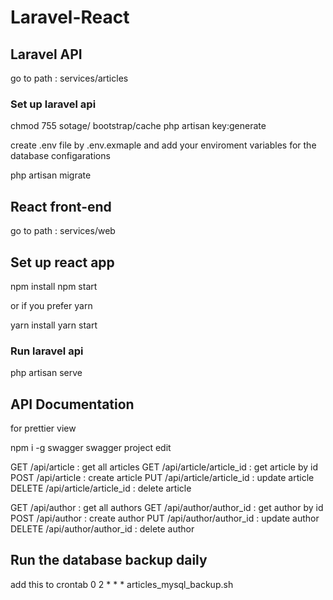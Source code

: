 # Laravel-React

## Laravel API

go to path : services/articles

### Set up laravel api

chmod 755 sotage/ bootstrap/cache
php artisan key:generate

create .env file by .env.exmaple and add your enviroment variables for the database configarations

php artisan migrate

## React front-end

go to path : services/web

## Set up react app

npm install
npm start

or if you prefer yarn

yarn install
yarn start

### Run laravel api

php artisan serve

## API Documentation

for prettier view

npm i -g swagger
swagger project edit

GET /api/article : get all articles
GET /api/article/article_id : get article by id
POST /api/article : create article
PUT /api/article/article_id : update article
DELETE /api/article/article_id : delete article

GET /api/author : get all authors
GET /api/author/author_id : get author by id
POST /api/author : create author
PUT /api/author/author_id : update author
DELETE /api/author/author_id : delete author

## Run the database backup daily

add this to crontab
0 2 \* \* \* articles_mysql_backup.sh
